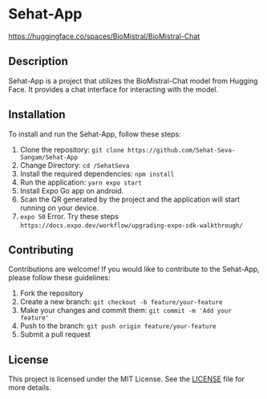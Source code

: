 # Sehat-App

https://huggingface.co/spaces/BioMistral/BioMistral-Chat

## Description

Sehat-App is a project that utilizes the BioMistral-Chat model from Hugging Face. It provides a chat interface for interacting with the model.

## Installation

To install and run the Sehat-App, follow these steps:

1. Clone the repository: `git clone https://github.com/Sehat-Seva-Sangam/Sehat-App`
2. Change Directory: `cd /SehatSeva`
3. Install the required dependencies: `npm install`
4. Run the application: `yarn expo start`
5. Install Expo Go app on android.
6. Scan the QR generated by the project and the application will start running on your device.
7. `expo 50` Error. Try these steps `https://docs.expo.dev/workflow/upgrading-expo-sdk-walkthrough/`


## Contributing

Contributions are welcome! If you would like to contribute to the Sehat-App, please follow these guidelines:

1. Fork the repository
2. Create a new branch: `git checkout -b feature/your-feature`
3. Make your changes and commit them: `git commit -m 'Add your feature'`
4. Push to the branch: `git push origin feature/your-feature`
5. Submit a pull request

## License

This project is licensed under the MIT License. See the [LICENSE](LICENSE) file for more details.

